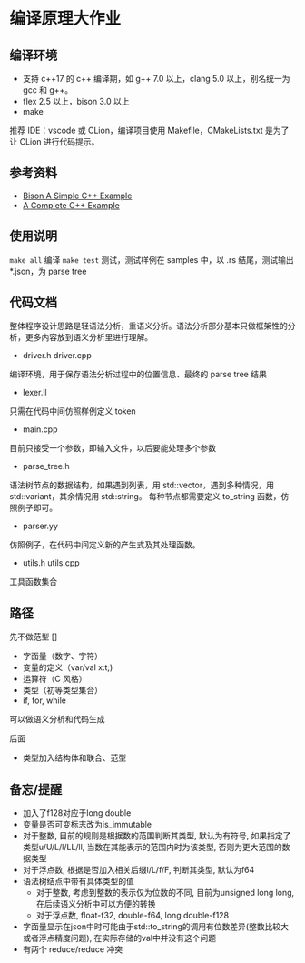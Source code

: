 # 编译原理大作业

## 编译环境

- 支持 c++17 的 c++ 编译期，如 g++ 7.0 以上，clang 5.0 以上，别名统一为 gcc 和 g++。
- flex 2.5 以上，bison 3.0 以上
- make

推荐 IDE：vscode 或 CLion，编译项目使用 Makefile，CMakeLists.txt 是为了让 CLion 进行代码提示。

## 参考资料

- [Bison A Simple C++ Example](https://www.gnu.org/software/bison/manual/html_node/A-Simple-C_002b_002b-Example.html)
- [A Complete C++ Example](https://www.gnu.org/software/bison/manual/html_node/A-Complete-C_002b_002b-Example.html#A-Complete-C_002b_002b-Example)

## 使用说明

`make all` 编译
`make test` 测试，测试样例在 samples 中，以 .rs 结尾，测试输出 *.json，为 parse tree

## 代码文档

整体程序设计思路是轻语法分析，重语义分析。语法分析部分基本只做框架性的分析，更多内容放到语义分析里进行理解。

- driver.h driver.cpp

编译环境，用于保存语法分析过程中的位置信息、最终的 parse tree 结果

- lexer.ll

只需在代码中间仿照样例定义 token

- main.cpp

目前只接受一个参数，即输入文件，以后要能处理多个参数

- parse_tree.h

语法树节点的数据结构，如果遇到列表，用 std::vector，遇到多种情况，用 std::variant，其余情况用 std::string。
每种节点都需要定义 to_string 函数，仿照例子即可。

- parser.yy

仿照例子，在代码中间定义新的产生式及其处理函数。

- utils.h utils.cpp

工具函数集合

## 路径

先不做范型 []
- 字面量（数字、字符）
- 变量的定义（var/val x:t;)
- 运算符（C 风格）
- 类型（初等类型集合）
- if, for, while

可以做语义分析和代码生成

后面
- 类型加入结构体和联合、范型

## 备忘/提醒
- 加入了f128对应于long double
- 变量是否可变标志改为is_immutable
- 对于整数, 目前的规则是根据数的范围判断其类型, 默认为有符号, 如果指定了类型u/U/L/l/LL/ll, 当数在其能表示的范围内时为该类型, 否则为更大范围的数据类型
- 对于浮点数, 根据是否加入相关后缀l/L/f/F, 判断其类型, 默认为f64
- 语法树结点中带有具体类型的值
    - 对于整数, 考虑到整数的表示仅为位数的不同, 目前为unsigned long long, 在后续语义分析中可以方便的转换
    - 对于浮点数, float-f32, double-f64, long double-f128
- 字面量显示在json中时可能由于std::to_string的调用有位数差异(整数比较大或者浮点精度问题), 在实际存储的val中并没有这个问题
- 有两个 reduce/reduce 冲突